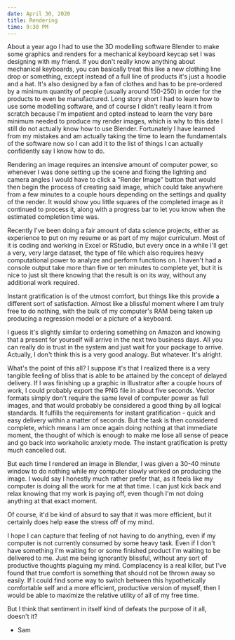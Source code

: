 ```yaml
---
date: April 30, 2020
title: Rendering
time: 9:30 PM
---
```

About a year ago I had to use the 3D modelling software Blender to make some graphics and renders for a mechanical keyboard keycap set I was designing with my friend. If you don't really know anything about mechanical keyboards, you can basically treat this like a new clothing line drop or something, except instead of a full line of products it's just a hoodie and a hat. It's also designed by a fan of clothes and has to be pre-ordered by a minimum quantity of people (usually around 150-250) in order for the products to even be manufactured. Long story short I had to learn how to use some modelling software, and of course I didn't really learn it from scratch because I'm impatient and opted instead to learn the very bare minimum needed to produce my render images, which is why to this date I still do not actually know how to use Blender. Fortunately I have learned from my mistakes and am actually taking the time to learn the fundamentals of the software now so I can add it to the list of things I can actually confidently say I know how to do.

Rendering an image requires an intensive amount of computer power, so whenever I was done setting up the scene and fixing the lighting and camera angles I would have to click a "Render Image" button that would then begin the process of creating said image, which could take anywhere from a few minutes to a couple hours depending on the settings and quality of the render. It would show you little squares of the completed image as it continued to process it, along with a progress bar to let you know when the estimated completion time was.

Recently I've been doing a fair amount of data science projects, either as experience to put on my resume or as part of my major curriculum. Most of it is coding and working in Excel or RStudio, but every once in a while I'll get a very, very large dataset, the type of file which also requires heavy computational power to analyze and perform functions on. I haven't had a console output take more than five or ten minutes to complete yet, but it is nice to just sit there knowing that the result is on its way, without any additional work required.

Instant gratification is of the utmost comfort, but things like this provide a different sort of satisfaction. Almost like a blissful moment where I am truly free to do nothing, with the bulk of my computer's RAM being taken up producing a regression model or a picture of a keyboard.

I guess it's slightly similar to ordering something on Amazon and knowing that a present for yourself will arrive in the next two business days. All you can really do is trust in the system and just wait for your package to arrive. Actually, I don't think this is a very good analogy. But whatever. It's alright.

What's the point of this all? I suppose it's that I realized there is a very tangible feeling of bliss that is able to be attained by the concept of delayed delivery. If I was finishing up a graphic in Illustrator after a couple hours of work, I could probably export the PNG file in about five seconds. Vector formats simply don't require the same level of computer power as full images, and that would probably be considered a good thing by all logical standards. It fulfills the requirements for instant gratification - quick and easy delivery within a matter of seconds. But the task is then considered complete, which means I am once again doing nothing at that immediate moment, the thought of which is enough to make me lose all sense of peace and go back into workaholic anxiety mode. The instant gratification is pretty much cancelled out.

But each time I rendered an image in Blender, I was given a 30-40 minute window to do nothing while my computer slowly worked on producing the image. I would say I honestly much rather prefer that, as it feels like my computer is doing all the work for me at that time. I can just kick back and relax knowing that my work is paying off, even though I'm not doing anything at that exact moment.

Of course, it'd be kind of absurd to say that it was more efficient, but it certainly does help ease the stress off of my mind.

I hope I can capture that feeling of not having to do anything, even if my computer is not currently consumed by some heavy task. Even if I don't have something I'm waiting for or some finished product I'm waiting to be delivered to me. Just me being ignorantly blissful, without any sort of productive thoughts plaguing my mind. Complacency is a real killer, but I've found that true comfort is something that should not be thrown away so easily. If I could find some way to switch between this hypothetically comfortable self and a more efficient, productive version of myself, then I would be able to maximize the relative utility of all of my free time.

But I think that sentiment in itself kind of defeats the purpose of it all, doesn't it?

- Sam

